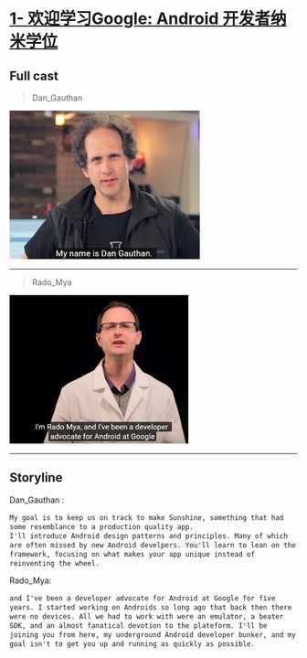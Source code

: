 # [1- 欢迎学习Google: Android 开发者纳米学位](https://www.youtube.com/watch?v=2Wo_QfQZ0lE&index=1&list=PLAwxTw4SYaPnMwH5-FNkErnnq_aSy706S) 

## Full cast

> Dan_Gauthan

<img src=".\image\2017716-13152.jpg" style="height:260px">  

---

> Rado_Mya

<img src=".\image\Rado Mya.jpg" style="height:260px"> 

---

## Storyline

Dan_Gauthan :

```mark
My goal is to keep us on track to make Sunshine, something that had some resemblance to a production quality app. 
I'll introduce Android design patterns and principles. Many of which are often missed by new Android develpers. You'll learn to lean on the framework, focusing on what makes your app unique instead of reinventing the wheel. 
```

 

Rado_Mya:

```mark
and I've been a developer advocate for Android at Google for five years. I started working on Androids so long ago that back then there were no devices. All we had to work with were an emulator, a beater SDK, and an almost fanatical devotion to the plateform. I'll be joining you from here, my underground Android developer bunker, and my goal isn't to get you up and running as quickly as possible.
```

























